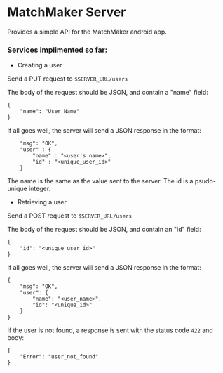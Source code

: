 # MatchMaker Server

Provides a simple API for the MatchMaker android app.

### Services implimented so far:

* Creating a user

Send a PUT request to `$SERVER_URL/users`

The body of the request should be JSON, and contain a "name" field:
```
{
    "name": "User Name"
}
```

If all goes well, the server will send a JSON response in the format:
```
    "msg": "OK",
    "user" : {
        "name" : "<user's name>",
        "id" : "<unique_user_id>"
    }
```
The name is the same as the value sent to the server. The id is a psudo-unique integer.


* Retrieving a user

Send a POST request to `$SERVER_URL/users`

The body of the request should be JSON, and contain an "id" field:
```
{
    "id": "<unique_user_id>"
}
```

If all goes well, the server will send a JSON response in the format:
```
{
    "msg": "OK",
    "user": {
        "name": "<user_name>",
        "id": "<unique_id>"
    }
}
```

If the user is not found, a response is sent with the status code `422` and body:
```
{
    "Error": "user_not_found"
}
```